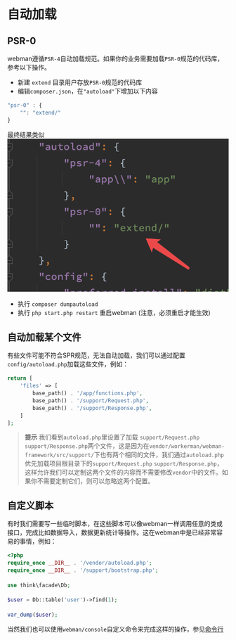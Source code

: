 # 自动加载

## PSR-0
webman遵循`PSR-4`自动加载规范。如果你的业务需要加载`PSR-0`规范的代码库，参考以下操作。

- 新建 `extend` 目录用户存放`PSR-0`规范的代码库
- 编辑`composer.json`，在`"autoload"`下增加以下内容

```js
"psr-0" : {
    "": "extend/"
}
```
最终结果类似
![](../../assets/img/psr0.png)

- 执行 `composer dumpautoload`
- 执行 `php start.php restart` 重启webman (注意，必须重启才能生效) 

## 自动加载某个文件
有些文件可能不符合SPR规范，无法自动加载，我们可以通过配置`config/autoload.php`加载这些文件，例如：
```php
return [
    'files' => [
        base_path() . '/app/functions.php',
        base_path() . '/support/Request.php', 
        base_path() . '/support/Response.php',
    ]
];
```
 > **提示**
 > 我们看到`autoload.php`里设置了加载 `support/Request.php` `support/Response.php`两个文件，这是因为在`vendor/workerman/webman-framework/src/support/`下也有两个相同的文件，我们通过`autoload.php`优先加载项目根目录下的`support/Request.php` `support/Response.php`，这样允许我们可以定制这两个文件的内容而不需要修改`vendor`中的文件。如果你不需要定制它们，则可以忽略这两个配置。

 
## 自定义脚本
有时我们需要写一些临时脚本，在这些脚本可以像webman一样调用任意的类或接口，完成比如数据导入，数据更新统计等操作。这在webman中是已经非常容易的事情，例如：
```php
<?php
require_once __DIR__ . '/vendor/autoload.php';
require_once __DIR__ . '/support/bootstrap.php';

use think\facade\Db;

$user = Db::table('user')->find(1);

var_dump($user);
```

当然我们也可以使用`webman/console`自定义命令来完成这样的操作，参见[命令行](../plugin/console.md)
